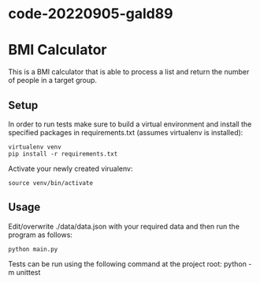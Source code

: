 # code-20220905-gald89
BMI Calculator
==========================================

This is a BMI calculator that is able to process a list and return the number of people in a target group.

Setup
------


In order to run tests make sure to build a virtual environment and install the specified packages in requirements.txt (assumes virtualenv is installed):

    virtualenv venv
    pip install -r requirements.txt

Activate your newly created virualenv:

    source venv/bin/activate

Usage
-----

Edit/overwrite ./data/data.json with your required data and then run the program as follows:

    python main.py


Tests can be run using the following command at the project root:
    python -m unittest 
